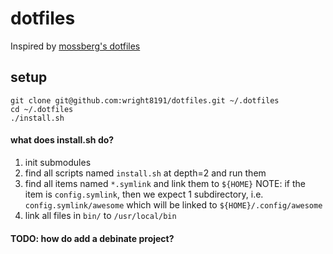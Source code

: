 # dotfiles

Inspired by [mossberg's dotfiles](https://github.com/mossberg/dotfiles)

setup
-----

```
git clone git@github.com:wright8191/dotfiles.git ~/.dotfiles
cd ~/.dotfiles
./install.sh
```


#### what does install.sh do?
1. init submodules
2. find all scripts named `install.sh` at depth=2 and run them
3. find all items named `*.symlink` and link them to `${HOME}`
    NOTE: if the item is `config.symlink`, then we expect 1 subdirectory,
    i.e. `config.symlink/awesome` which will be linked to `${HOME}/.config/awesome`
4. link all files in `bin/` to `/usr/local/bin`

#### TODO: how do add a debinate project?
